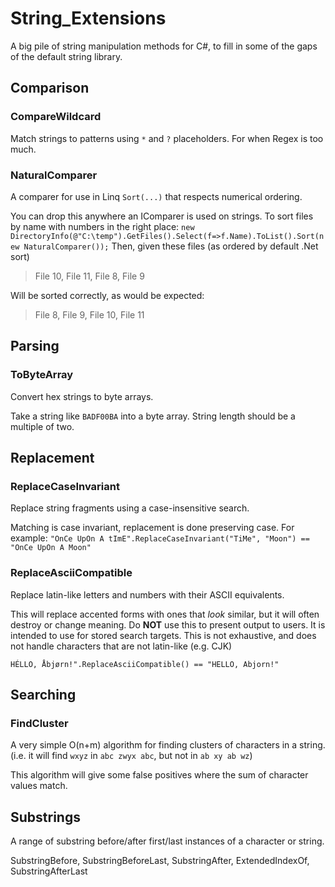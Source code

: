 String_Extensions
=================

A big pile of string manipulation methods for C#, to fill in some of the gaps of the default string library.

## Comparison

### CompareWildcard

Match strings to patterns using `*` and `?` placeholders. For when Regex is too much.

### NaturalComparer

A comparer for use in Linq `Sort(...)` that respects numerical ordering.

You can drop this anywhere an IComparer is used on strings. To sort files by name with numbers in the right place:
`new DirectoryInfo(@"C:\temp").GetFiles().Select(f=>f.Name).ToList().Sort(new NaturalComparer());`
Then, given these files (as ordered by default .Net sort)

> File 10, File 11, File 8, File 9

Will be sorted correctly, as would be expected:

> File 8, File 9, File 10, File 11

## Parsing

### ToByteArray

Convert hex strings to byte arrays.

Take a string like `BADF00BA` into a byte array. String length should be a multiple of two.

## Replacement

### ReplaceCaseInvariant

Replace string fragments using a case-insensitive search.

Matching is case invariant, replacement is done preserving case.
For example: `"OnCe UpOn A tImE".ReplaceCaseInvariant("TiMe", "Moon") == "OnCe UpOn A Moon"`

### ReplaceAsciiCompatible

Replace latin-like letters and numbers with their ASCII equivalents.

This will replace accented forms with ones that *look* similar, but it
will often destroy or change meaning. Do **NOT** use this to present output
to users. It is intended to use for stored search targets.
This is not exhaustive, and does not handle characters that are not latin-like (e.g. CJK)
        
`HÉLLO, Åbjørn!".ReplaceAsciiCompatible() == "HELLO, Abjorn!"`

## Searching

### FindCluster

A very simple O(n+m) algorithm for finding clusters of characters in a string.
(i.e. it will find `wxyz` in `abc zwyx abc`, but not in `ab xy ab wz`)

This algorithm will give some false positives where the sum of character values match.

## Substrings

A range of substring before/after first/last instances of a character or string.

SubstringBefore, SubstringBeforeLast, SubstringAfter, ExtendedIndexOf, SubstringAfterLast